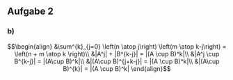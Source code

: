 

## Aufgabe 2


### b)
$$\begin{align}
&\sum^{k}_{j=0} \left(n \atop j\right) \left(m \atop k-j\right) = \left(n + m \atop k \right)\\
&|A^j| + |B^{k-j}| = |(A \cup B)^k|\\
&|A^j \cup B^{k-j}| = |(A\cup B)^k|\\
&|(A\cup B)^{j+k-j}| = |(A \cup B)^k|\\
&|(A\cup B)^{k}| = |(A \cup B)^k|
\end{align}$$